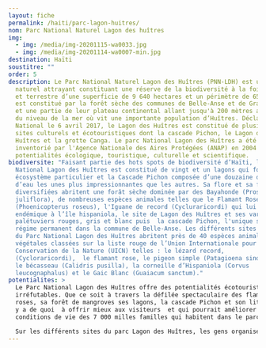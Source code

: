 ```yaml
---
layout: fiche
permalink: /haiti/parc-lagon-huitres/
nom: Parc National Naturel Lagon des huîtres
img:
  - img: /media/img-20201115-wa0033.jpg
  - img: /media/img-20201114-wa0007-min.jpg
destination: Haïti
soustitre: ""
order: 5
description: Le Parc National Naturel Lagon des Huîtres (PNN-LDH) est un espace
  naturel attrayant constituant une réserve de la biodiversité à la fois marine
  et terrestre d’une superficie de 9 640 hectares et un périmètre de 65 Km². Il
  est constitué par la forêt sèche des communes de Belle-Anse et de Grand-Gosier
  et une partie de leur plateau continental allant jusqu'à 200 mètres au-dessous
  du niveau de la mer où vit une importante population d’Huîtres. Déclaré Parc
  National le 6 avril 2017, le Lagon des Huîtres est constitué de plusieurs
  sites culturels et écotouristiques dont la cascade Pichon, le Lagon des
  Huîtres et la grotte Canga. Le parc National Lagon des Huîtres a été
  inventorié par l'Agence Nationale des Aires Protégées (ANAP) en 2004 pour ses
  potentialités écologique, touristique, culturelle et scientifique.
biodiversite: "Faisant partie des hots spots de biodiversité d’Haïti, le parc
  National Lagon des Huîtres est constitué de vingt et un lagons qui forment un
  écosystème particulier et la Cascade Pichon composée d’une douzaine de chutes
  d’eau les unes plus impressionnantes que les autres. Sa flore et sa faune très
  diversifiées abritent une forât sèche dominée par des Bayahonde (Prosopis
  juliflora), de nombreuses espèces animales telles que le Flamant Rose
  (Phoenicopterus roseus), l'Iguane de record (Cycluraricordi) qui lui est
  endémique à l’île hispaniola, le site de Lagon des Huîtres et ses variétés de
  palétuviers rouges, gris et blanc puis  la cascade Pichon, l'unique source à
  régime permanent dans la commune de Belle-Anse. Les différents sites naturels
  du Parc National Lagon des Huîtres abritent près de 40 espèces animales et
  végétales classées sur la liste rouge de l’Union Internationale pour la
  Conservation de la Nature (UICN) telles : le lézard record,
  (Cycloraricordi),  le flamant rose, le pigeon simple (Patagioena sinornata),
  le bécasseau (Calidris pusilla), la corneille d’Hispaniola (Corvus
  leucognaphalus) et le Gaic Blanc (Guaiacum sanctum)."
potentialites: >
  Le Parc National Lagon des Huîtres offre des potentialités écotouristiques
  irréfutables. Que ce soit à travers la défilée spectaculaire des flamants
  roses, sa forêt de mangroves ses lagons, la cascade Pichon et son littoral, il
  y a de quoi  à offrir mieux aux visiteurs  et qui pourrait améliorer les
  conditions de vie des 7 000 milles familles qui habitent dans le parc.

  Sur les différents sites du parc Lagon des Huîtres, les gens organisent une pléiade d’activités socioculturelles telles que la foire agro artisanale de Pichon, la pêche en folie et les journées récréatives organisées traditionnellement à Lagon des Huîtres pour attirer l’attention des visiteurs et offrir des opportunités économiques à la population locale.
---
```

